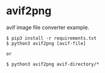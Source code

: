 # avif2png
avif image file converter example.

```shell
$ pip3 install -r requirements.txt
$ python3 avif2png [avif-file]

or

$ python3 avif2png avif-directory/*
```
